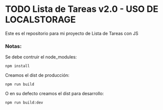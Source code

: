 # TODO Lista de Tareas v2.0 - USO DE LOCALSTORAGE

Este es el repositorio para mi proyecto de Lista de Tareas con JS

### Notas:
Se debe contruir el node_modules:
```
npm install
```
Creamos el dist de producción:
 ```
npm run build
```
O en su defecto creamos el dist para desarrollo:
```
npm run build:dev
```